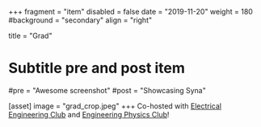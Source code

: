 +++
fragment = "item"
disabled = false
date = "2019-11-20"
weight = 180
#background = "secondary"
align = "right"

title = "Grad"

# Subtitle pre and post item
#pre = "Awesome screenshot"
#post = "Showcasing Syna"

[asset]
  image = "grad_crop.jpeg"
+++
Co-hosted with [Electrical Engineering Club](https://eeclubuofa.wordpress.com/) and [Engineering Physics Club](https://engphys.ca/qa/)!